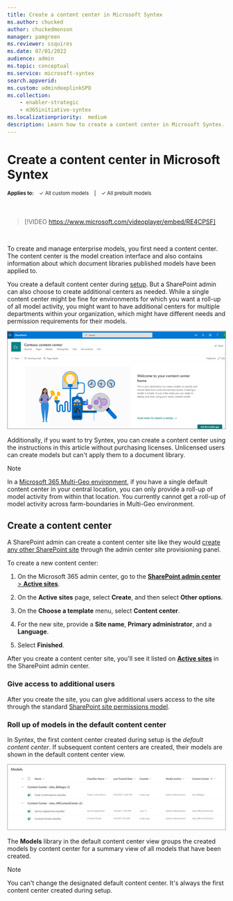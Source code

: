 ```yaml
---
title: Create a content center in Microsoft Syntex
ms.author: chucked
author: chuckedmonson
manager: pamgreen
ms.reviewer: ssquires
ms.date: 07/01/2022
audience: admin
ms.topic: conceptual
ms.service: microsoft-syntex
search.appverid: 
ms.custom: admindeeplinkSPO
ms.collection: 
    - enabler-strategic
    - m365initiative-syntex
ms.localizationpriority:  medium
description: Learn how to create a content center in Microsoft Syntex.
---
```


# Create a content center in Microsoft Syntex

<sup>**Applies to:**  &ensp; &#10003; All custom models &ensp; | &ensp; &#10003; All prebuilt models</sup>

</br>

> [!VIDEO https://www.microsoft.com/videoplayer/embed/RE4CPSF]

</br>

To create and manage enterprise models, you first need a content center. The content center is the model creation interface and also contains information about which document libraries published models have been applied to.

You create a default content center during [setup](set-up-content-understanding.md). But a SharePoint admin can also choose to create additional centers as needed. While a single content center might be fine for environments for which you want a roll-up of all model activity, you might want to have additional centers for multiple departments within your organization, which might have different needs and permission requirements for their models.

   ![Select a doc library.](../media/content-understanding/content-center-page.png)

Additionally, if you want to try Syntex, you can create a content center using the instructions in this article without purchasing licenses. Unlicensed users can create models but can't apply them to a document library.

> [!NOTE]
> In a [Microsoft 365 Multi-Geo environment](../enterprise/microsoft-365-multi-geo.md), if you have a single default content center in your central location, you can only provide a roll-up of model activity from within that location. You currently cannot get a roll-up of model activity across farm-boundaries in Multi-Geo environment. 

## Create a content center

A SharePoint admin can create a content center site like they would [create any other SharePoint site](/sharepoint/create-site-collection) through the admin center site provisioning panel.

To create a new content center:

1. On the Microsoft 365 admin center, go to the <a href="https://go.microsoft.com/fwlink/?linkid=2185220" target="_blank">**SharePoint admin center** > **Active sites**</a>.

2. On the **Active sites** page, select **Create**, and then select **Other options**.

3. On the **Choose a template** menu, select **Content center**.

4. For the new site, provide a **Site name**, **Primary administrator**, and a **Language**.

5. Select **Finished**.
 
After you create a content center site, you'll see it listed on <a href="https://go.microsoft.com/fwlink/?linkid=2185220" target="_blank">**Active sites**</a> in the SharePoint admin center.

### Give access to additional users
 
After you create the site, you can give additional users access to the site through the standard [SharePoint site permissions model](/sharepoint/modern-experience-sharing-permissions).

### Roll up of models in the default content center

In Syntex, the first content center created during setup is the *default content center*. If subsequent content centers are created, their models are shown in the default content center view.

![Screenshot of the Model library in the default content center.](../media/content-understanding/model-library-default-content-center.png)

The **Models** library in the default content center view groups the created models by content center for a summary view of all models that have been created.

> [!NOTE]
> You can't change the designated default content center. It's always the first content center created during setup. 


